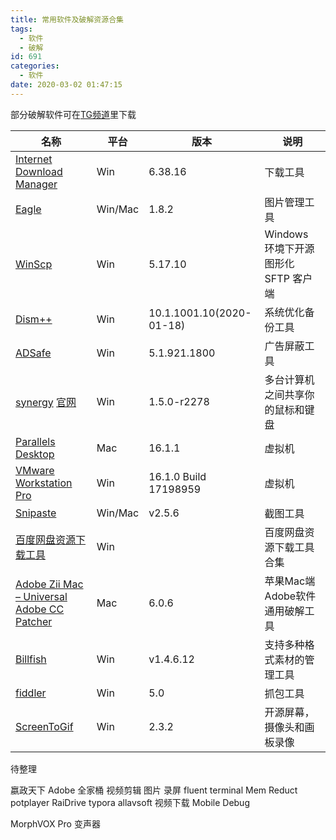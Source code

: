 ```yaml
---
title: 常用软件及破解资源合集
tags:
  - 软件
  - 破解
id: 691
categories:
  - 软件
date: 2020-03-02 01:47:15
---
```


部分破解软件可在[TG频道](https://t.me/wqdy_channel)里下载

| 名称 | 平台 | 版本 | 说明 |
| ------ | ------ | ------ | ------ |
| [Internet Download Manager](https://wqdy.top/366.html) | Win | 6.38.16 | 下载工具
| [Eagle](https://pan.baidu.com/s/1MLnDNKA3ZBiY-xuZCjMV_w) | Win/Mac | 1.8.2 | 图片管理工具
| [WinScp](https://winscp.net/eng/docs/lang:chs) | Win | 5.17.10 | Windows 环境下开源图形化 SFTP 客户端
| [Dism++](http://www.chuyu.me/zh-Hans/index.html) | Win | 10.1.1001.10(2020-01-18) | 系统优化备份工具
| [ADSafe](https://pan.baidu.com/s/1FJainInXigwJXqGKShxrAw) | Win | 5.1.921.1800 | 广告屏蔽工具
| [synergy](https://pan.baidu.com/s/1QYsFCcmbRxypsvEYskZAug) [官网](https://symless.com/synergy) | Win | 1.5.0-r2278 | 多台计算机之间共享你的鼠标和键盘
| [Parallels Desktop](https://pan.baidu.com/s/1DpuPsjiPxtpbnDRvWd3FjQ) | Mac | 16.1.1 | 虚拟机
| [VMware Workstation Pro](https://wqdy.top/2015.html) | Win | 16.1.0 Build 17198959 | 虚拟机
| [Snipaste](https://zh.snipaste.com/) | Win/Mac | v2.5.6 | 截图工具
| [百度网盘资源下载工具](https://wqdy.top/1966.html) | Win |  | 百度网盘资源下载工具合集
| [Adobe Zii Mac – Universal Adobe CC Patcher](https://wqdy.top/2021.html) | Mac | 6.0.6 | 苹果Mac端Adobe软件通用破解工具
| [Billfish](https://www.billfish.cn/) | Win | v1.4.6.12 | 支持多种格式素材的管理工具
| [fiddler](https://pan.baidu.com/s/1pQB01gLb3JNUL4u9XKgrxQ) | Win | 5.0 | 抓包工具
| [ScreenToGif](https://www.screentogif.com/) | Win | 2.3.2 | 开源屏幕，摄像头和画板录像


待整理

嬴政天下 Adobe 全家桶
视频剪辑
图片
录屏
fluent terminal
Mem Reduct
potplayer
RaiDrive
typora
allavsoft 视频下载
Mobile Debug

MorphVOX Pro 变声器
